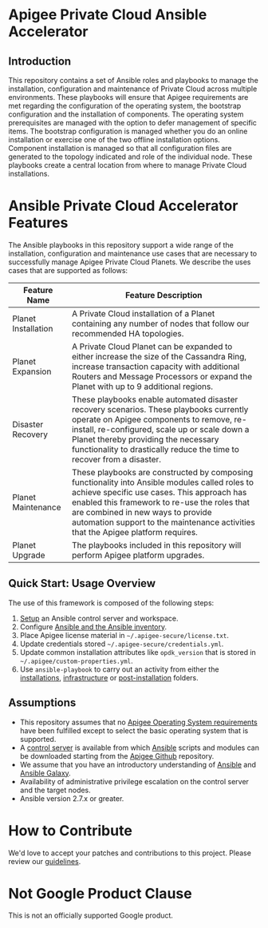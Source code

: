 # Apigee Private Cloud Ansible Accelerator

## Introduction
This repository contains a set of Ansible roles and playbooks to manage the installation, 
configuration and maintenance of Private Cloud across multiple environments. These playbooks 
will ensure that Apigee requirements are met regarding the 
configuration of the operating system, the bootstrap configuration and the installation of 
components. The operating system prerequisites are managed with the option to defer management of 
specific items. The bootstrap configuration is managed whether you do an online installation or 
exercise one of the two offline installation options. Component installation is managed so that all 
configuration files are generated to the topology indicated and role of the individual node. These 
playbooks create a central location from where to manage Private Cloud installations.

# Ansible Private Cloud Accelerator Features
The Ansible playbooks in this repository support a wide range of the installation, configuration
and maintenance use cases that are necessary to successfully manage Apigee Private Cloud Planets.
We describe the uses cases that are supported as follows: 

| Feature Name | Feature Description |
| --- | --- |
| Planet Installation | A Private Cloud installation of a Planet containing any number of nodes that follow our recommended HA topologies. |
| Planet Expansion | A Private Cloud Planet can be expanded to either increase the size of the Cassandra Ring, increase transaction capacity with additional Routers and Message Processors or expand the Planet with up to 9 additional regions. |
| Disaster Recovery | These playbooks enable automated disaster recovery scenarios. These playbooks currently operate on Apigee components to remove, re-install, re-configured, scale up or scale down a Planet thereby providing the necessary functionality to drastically reduce the time to recover from a disaster. |
| Planet Maintenance | These playbooks are constructed by composing functionality into Ansible modules called roles to achieve specific use cases. This approach has enabled this framework to re-use the roles that are combined in new ways to provide automation support to the maintenance activities that the Apigee platform requires.  |
| Planet Upgrade | The playbooks included in this repository will perform Apigee platform upgrades. |

## Quick Start: Usage Overview
The use of this framework is composed of the following steps:

1. [Setup](setup#usage-instructions) an Ansible control server and workspace.
1. Configure [Ansible and the Ansible inventory](README-ansible-configuration.md).
1. Place Apigee license material in `~/.apigee-secure/license.txt`.
1. Update credentials stored `~/.apigee-secure/credentials.yml`.
1. Update common installation attributes like `opdk_version` that is stored in 
`~/.apigee/custom-properties.yml`.
1. Use `ansible-playbook` to carry out an activity from either the [installations](installations), [infrastructure](infrastructure) or [post-installation](post-installation) folders.

## Assumptions 
* This repository assumes that no [Apigee Operating System requirements](https://docs.apigee.com/release/supported-software#apigeeedgeforprivatecloudsupportedversions) 
have been fulfilled except to select the basic operating system that is supported. 
* A [control server](https://docs.ansible.com/ansible/latest/installation_guide/intro_installation.html#control-machine-requirements) 
is available from which [Ansible](https://docs.ansible.com/ansible/latest/installation_guide/intro_installation.html) 
scripts and modules can be downloaded starting from the [Apigee Github](https://github.com/apigee) repository.
* We assume that you have an introductory understanding of [Ansible](https://docs.ansible.com/) and 
[Ansible Galaxy](https://galaxy.ansible.com/docs/).
* Availability of administrative privilege escalation on the control server and the target nodes.
* Ansible version 2.7.x or greater. 
<!-- BEGIN Google How To Contribute -->
# How to Contribute

We'd love to accept your patches and contributions to this project. Please review our [guidelines](CONTRIBUTING.md).
<!-- END Google How To Contribute -->
<!-- BEGIN Google Required Disclaimer -->

# Not Google Product Clause

This is not an officially supported Google product.
<!-- END Google Required Disclaimer -->
